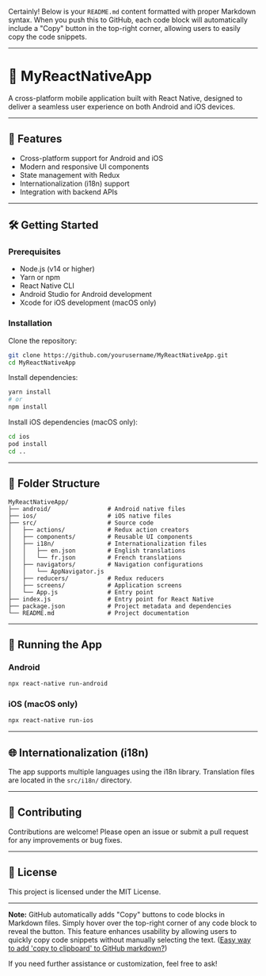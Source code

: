 Certainly! Below is your `README.md` content formatted with proper Markdown syntax. When you push this to GitHub, each code block will automatically include a "Copy" button in the top-right corner, allowing users to easily copy the code snippets.

---

# 📱 MyReactNativeApp

A cross-platform mobile application built with React Native, designed to deliver a seamless user experience on both Android and iOS devices.

---

## 🚀 Features

- Cross-platform support for Android and iOS
- Modern and responsive UI components
- State management with Redux
- Internationalization (i18n) support
- Integration with backend APIs

---

## 🛠️ Getting Started

### Prerequisites

- Node.js (v14 or higher)
- Yarn or npm
- React Native CLI
- Android Studio for Android development
- Xcode for iOS development (macOS only)

### Installation

Clone the repository:


```bash
git clone https://github.com/yourusername/MyReactNativeApp.git
cd MyReactNativeApp
```


Install dependencies:


```bash
yarn install
# or
npm install
```


Install iOS dependencies (macOS only):


```bash
cd ios
pod install
cd ..
```


---

## 📂 Folder Structure


```plaintext
MyReactNativeApp/
├── android/                # Android native files
├── ios/                    # iOS native files
├── src/                    # Source code
│   ├── actions/            # Redux action creators
│   ├── components/         # Reusable UI components
│   ├── i18n/               # Internationalization files
│   │   ├── en.json         # English translations
│   │   └── fr.json         # French translations
│   ├── navigators/         # Navigation configurations
│   │   └── AppNavigator.js
│   ├── reducers/           # Redux reducers
│   ├── screens/            # Application screens
│   └── App.js              # Entry point
├── index.js                # Entry point for React Native
├── package.json            # Project metadata and dependencies
└── README.md               # Project documentation
```


---

## 📱 Running the App

### Android


```bash
npx react-native run-android
```


### iOS (macOS only)


```bash
npx react-native run-ios
```


---

## 🌐 Internationalization (i18n)

The app supports multiple languages using the i18n library. Translation files are located in the `src/i18n/` directory.

---

## 🤝 Contributing

Contributions are welcome! Please open an issue or submit a pull request for any improvements or bug fixes.

---

## 📄 License

This project is licensed under the MIT License.

---

**Note:** GitHub automatically adds "Copy" buttons to code blocks in Markdown files. Simply hover over the top-right corner of any code block to reveal the button. This feature enhances usability by allowing users to quickly copy code snippets without manually selecting the text.  ([Easy way to add 'copy to clipboard' to GitHub markdown?](https://stackoverflow.com/questions/31908564/easy-way-to-add-copy-to-clipboard-to-github-markdown?utm_source=chatgpt.com))

If you need further assistance or customization, feel free to ask! 

